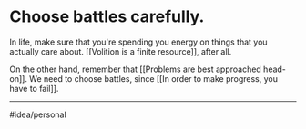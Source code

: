 # Choose battles carefully. 
In life, make sure that you're spending you energy on things that you actually care about. [[Volition is a finite resource]], after all. 

On the other hand, remember that [[Problems are best approached head-on]]. We need to choose battles, since [[In order to make progress, you have to fail]]. 

---
#idea/personal 